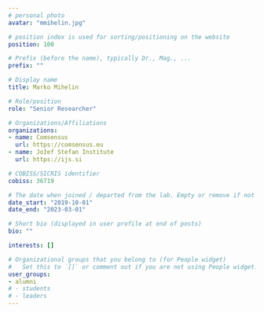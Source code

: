 ```yaml
---
# personal photo
avatar: "mmihelin.jpg"

# position index is used for sorting/positioning on the website
position: 100

# Prefix (before the name), typically Dr., Mag., ...
prefix: ""

# Display name
title: Marko Mihelin

# Role/position
role: "Senior Researcher"

# Organizations/Affiliations
organizations:
- name: Comsensus
  url: https://comsensus.eu
- name: Jožef Stefan Institute
  url: https://ijs.si

# COBISS/SICRIS identifier
cobiss: 36719

# The date when joined / departed from the lab. Empty or remove if not used
date_start: "2019-10-01"
date_end: "2023-03-01"

# Short bio (displayed in user profile at end of posts)
bio: ""

interests: []

# Organizational groups that you belong to (for People widget)
#   Set this to `[]` or comment out if you are not using People widget.
user_groups:
- alumni
# - students
# - leaders
---
```

